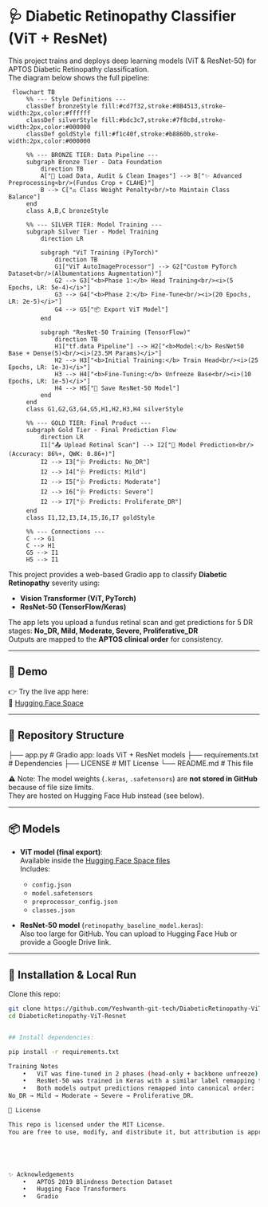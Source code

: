 # 🩺 Diabetic Retinopathy Classifier (ViT + ResNet)


This project trains and deploys deep learning models (ViT & ResNet-50) for APTOS Diabetic Retinopathy classification.  
The diagram below shows the full pipeline:

```mermaid
 flowchart TB
     %% --- Style Definitions ---
     classDef bronzeStyle fill:#cd7f32,stroke:#8B4513,stroke-width:2px,color:#ffffff
     classDef silverStyle fill:#bdc3c7,stroke:#7f8c8d,stroke-width:2px,color:#000000
     classDef goldStyle fill:#f1c40f,stroke:#b8860b,stroke-width:2px,color:#000000
 
     %% --- BRONZE TIER: Data Pipeline ---
     subgraph Bronze Tier - Data Foundation
         direction TB
         A["📄 Load Data, Audit & Clean Images"] --> B["✨ Advanced Preprocessing<br/>(Fundus Crop + CLAHE)"]
         B --> C["⚖️ Class Weight Penalty<br/>to Maintain Class Balance"]
     end
     class A,B,C bronzeStyle
 
     %% --- SILVER TIER: Model Training ---
     subgraph Silver Tier - Model Training
         direction LR
 
         subgraph "ViT Training (PyTorch)"
             direction TB
             G1["ViT AutoImageProcessor"] --> G2["Custom PyTorch Dataset<br/>(Albumentations Augmentation)"]
             G2 --> G3["<b>Phase 1:</b> Head Training<br/><i>(5 Epochs, LR: 5e-4)</i>"]
             G3 --> G4["<b>Phase 2:</b> Fine-Tune<br/><i>(20 Epochs, LR: 2e-5)</i>"]
             G4 --> G5["📦 Export ViT Model"]
         end
 
         subgraph "ResNet-50 Training (TensorFlow)"
             direction TB
             H1["tf.data Pipeline"] --> H2["<b>Model:</b> ResNet50 Base + Dense(5)<br/><i>(23.5M Params)</i>"]
             H2 --> H3["<b>Initial Training:</b> Train Head<br/><i>(25 Epochs, LR: 1e-3)</i>"]
             H3 --> H4["<b>Fine-Tuning:</b> Unfreeze Base<br/><i>(10 Epochs, LR: 1e-5)</i>"]
             H4 --> H5["💾 Save ResNet-50 Model"]
         end
     end
     class G1,G2,G3,G4,G5,H1,H2,H3,H4 silverStyle
 
     %% --- GOLD TIER: Final Product ---
     subgraph Gold Tier - Final Prediction Flow
         direction LR
         I1["📤 Upload Retinal Scan"] --> I2["🤖 Model Prediction<br/>(Accuracy: 86%+, QWK: 0.86+)"]
         I2 --> I3["🩺 Predicts: No_DR"]
         I2 --> I4["🩺 Predicts: Mild"]
         I2 --> I5["🩺 Predicts: Moderate"]
         I2 --> I6["🩺 Predicts: Severe"]
         I2 --> I7["🩺 Predicts: Proliferate_DR"]
     end
     class I1,I2,I3,I4,I5,I6,I7 goldStyle
 
     %% --- Connections ---
     C --> G1
     C --> H1
     G5 --> I1
     H5 --> I1
```


This project provides a web-based Gradio app to classify **Diabetic Retinopathy** severity using:
- **Vision Transformer (ViT, PyTorch)**  
- **ResNet-50 (TensorFlow/Keras)**  

The app lets you upload a fundus retinal scan and get predictions for 5 DR stages:
**No_DR, Mild, Moderate, Severe, Proliferative_DR**  
Outputs are mapped to the **APTOS clinical order** for consistency.

---

## 🚀 Demo

👉 Try the live app here:  
🔗 [Hugging Face Space](https://huggingface.co/spaces/Yeshwanth2410/DiabeticRetinopath-ViT-Resnet)

---

## 📂 Repository Structure

├── app.py                   # Gradio app: loads ViT + ResNet models
├── requirements.txt         # Dependencies
├── LICENSE                  # MIT License
└── README.md                # This file




⚠️ Note: The model weights (`.keras`, `.safetensors`) are **not stored in GitHub** because of file size limits.  
They are hosted on Hugging Face Hub instead (see below).

---

## 📦 Models

- **ViT model (final export)**:  
  Available inside the [Hugging Face Space files](https://huggingface.co/spaces/Yeshwanth2410/DiabeticRetinopath-ViT-Resnet/tree/main/dr-vit-EXPORT-final)  
  Includes:
  - `config.json`  
  - `model.safetensors`  
  - `preprocessor_config.json`  
  - `classes.json`

- **ResNet-50 model** (`retinopathy_baseline_model.keras`):  
  Also too large for GitHub. You can upload to Hugging Face Hub or provide a Google Drive link.

---

## 🔧 Installation & Local Run

Clone this repo:
```bash
git clone https://github.com/Yeshwanth-git-tech/DiabeticRetinopathy-ViT-Resnet.git
cd DiabeticRetinopathy-ViT-Resnet


## Install dependencies:

pip install -r requirements.txt

Training Notes
	•	ViT was fine-tuned in 2 phases (head-only + backbone unfreeze) with class-balanced loss.
	•	ResNet-50 was trained in Keras with a similar label remapping to match APTOS dataset order.
	•	Both models output predictions remapped into canonical order:
No_DR → Mild → Moderate → Severe → Proliferative_DR.

📜 License

This repo is licensed under the MIT License.
You are free to use, modify, and distribute it, but attribution is appreciated.





✨ Acknowledgements
	•	APTOS 2019 Blindness Detection Dataset
	•	Hugging Face Transformers
	•	Gradio